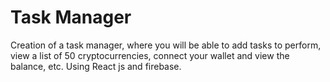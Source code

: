 # Task Manager

Creation of a task manager, where you will be able to add tasks to perform, view a list of 50 cryptocurrencies, connect your wallet and view the balance, etc. 
Using React js and firebase.